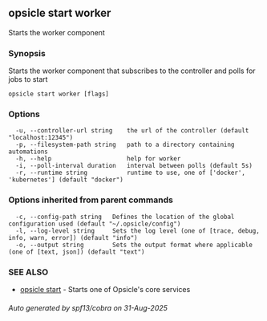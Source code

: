 ## opsicle start worker

Starts the worker component

### Synopsis

Starts the worker component that subscribes to the controller and polls for jobs to start

```
opsicle start worker [flags]
```

### Options

```
  -u, --controller-url string    the url of the controller (default "localhost:12345")
  -p, --filesystem-path string   path to a directory containing automations
  -h, --help                     help for worker
  -i, --poll-interval duration   interval between polls (default 5s)
  -r, --runtime string           runtime to use, one of ['docker', 'kubernetes'] (default "docker")
```

### Options inherited from parent commands

```
  -c, --config-path string   Defines the location of the global configuration used (default "~/.opsicle/config")
  -l, --log-level string     Sets the log level (one of [trace, debug, info, warn, error]) (default "info")
  -o, --output string        Sets the output format where applicable (one of [text, json]) (default "text")
```

### SEE ALSO

* [opsicle start](cli/opsicle_start.md)	 - Starts one of Opsicle's core services

###### Auto generated by spf13/cobra on 31-Aug-2025
